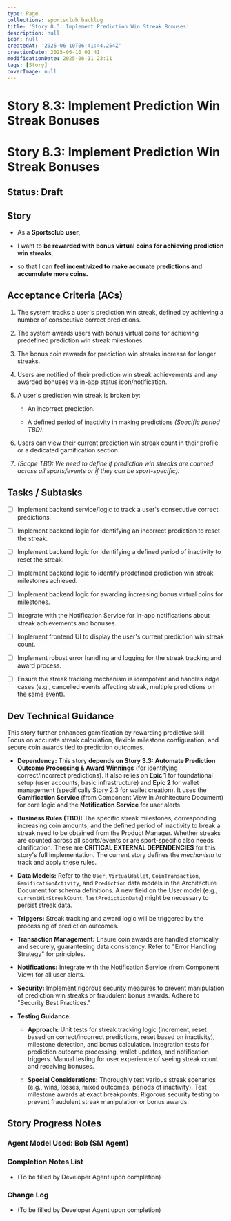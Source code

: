 ```yaml
---
type: Page
collections: sportsclub backlog
title: 'Story 8.3: Implement Prediction Win Streak Bonuses'
description: null
icon: null
createdAt: '2025-06-10T06:41:44.254Z'
creationDate: 2025-06-10 01:41
modificationDate: 2025-06-11 23:11
tags: [Story]
coverImage: null
---
```


# Story 8.3: Implement Prediction Win Streak Bonuses

# Story 8.3: Implement Prediction Win Streak Bonuses

## Status: Draft

## Story

- As a **Sportsclub user**,

- I want to **be rewarded with bonus virtual coins for achieving prediction win streaks**,

- so that I can **feel incentivized to make accurate predictions and accumulate more coins.**

## Acceptance Criteria (ACs)

1. The system tracks a user's prediction win streak, defined by achieving a number of consecutive correct predictions.

2. The system awards users with bonus virtual coins for achieving predefined prediction win streak milestones.

3. The bonus coin rewards for prediction win streaks increase for longer streaks.

4. Users are notified of their prediction win streak achievements and any awarded bonuses via in-app status icon/notification.

5. A user's prediction win streak is broken by:

    - An incorrect prediction.

    - A defined period of inactivity in making predictions *(Specific period TBD)*.

6. Users can view their current prediction win streak count in their profile or a dedicated gamification section.

7. *(Scope TBD: We need to define if prediction win streaks are counted across all sports/events or if they can be sport-specific).*

## Tasks / Subtasks

- [ ] Implement backend service/logic to track a user's consecutive correct predictions.

- [ ] Implement backend logic for identifying an incorrect prediction to reset the streak.

- [ ] Implement backend logic for identifying a defined period of inactivity to reset the streak.

- [ ] Implement backend logic to identify predefined prediction win streak milestones achieved.

- [ ] Implement backend logic for awarding increasing bonus virtual coins for milestones.

- [ ] Integrate with the Notification Service for in-app notifications about streak achievements and bonuses.

- [ ] Implement frontend UI to display the user's current prediction win streak count.

- [ ] Implement robust error handling and logging for the streak tracking and award process.

- [ ] Ensure the streak tracking mechanism is idempotent and handles edge cases (e.g., cancelled events affecting streak, multiple predictions on the same event).

## Dev Technical Guidance

This story further enhances gamification by rewarding predictive skill. Focus on accurate streak calculation, flexible milestone configuration, and secure coin awards tied to prediction outcomes.

- **Dependency:** This story **depends on Story 3.3: Automate Prediction Outcome Processing & Award Winnings** (for identifying correct/incorrect predictions). It also relies on **Epic 1** for foundational setup (user accounts, basic infrastructure) and **Epic 2** for wallet management (specifically Story 2.3 for wallet creation). It uses the **Gamification Service** (from Component View in Architecture Document) for core logic and the **Notification Service** for user alerts.

- **Business Rules (TBD):** The specific streak milestones, corresponding increasing coin amounts, and the defined period of inactivity to break a streak need to be obtained from the Product Manager. Whether streaks are counted across all sports/events or are sport-specific also needs clarification. These are **CRITICAL EXTERNAL DEPENDENCIES** for this story's full implementation. The current story defines the *mechanism* to track and apply these rules.

- **Data Models:** Refer to the `User`, `VirtualWallet`, `CoinTransaction`, `GamificationActivity`, and `Prediction` data models in the Architecture Document for schema definitions. A new field on the User model (e.g., `currentWinStreakCount`, `lastPredictionDate`) might be necessary to persist streak data.

- **Triggers:** Streak tracking and award logic will be triggered by the processing of prediction outcomes.

- **Transaction Management:** Ensure coin awards are handled atomically and securely, guaranteeing data consistency. Refer to "Error Handling Strategy" for principles.

- **Notifications:** Integrate with the Notification Service (from Component View) for all user alerts.

- **Security:** Implement rigorous security measures to prevent manipulation of prediction win streaks or fraudulent bonus awards. Adhere to "Security Best Practices."

- **Testing Guidance:**

    - **Approach:** Unit tests for streak tracking logic (increment, reset based on correct/incorrect predictions, reset based on inactivity), milestone detection, and bonus calculation. Integration tests for prediction outcome processing, wallet updates, and notification triggers. Manual testing for user experience of seeing streak count and receiving bonuses.

    - **Special Considerations:** Thoroughly test various streak scenarios (e.g., wins, losses, mixed outcomes, periods of inactivity). Test milestone awards at exact breakpoints. Rigorous security testing to prevent fraudulent streak manipulation or bonus awards.

## Story Progress Notes

### Agent Model Used: Bob (SM Agent)

### Completion Notes List

- (To be filled by Developer Agent upon completion)

### Change Log

- (To be filled by Developer Agent upon completion)


